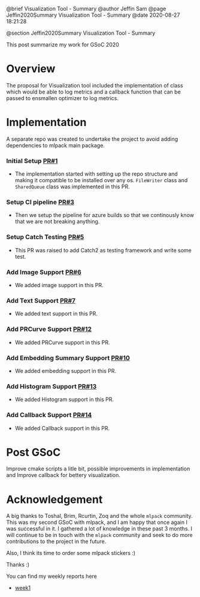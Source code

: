@brief Visualization Tool - Summary
@author Jeffin Sam
@page Jeffin2020Summary Visualization Tool - Summary
@date 2020-08-27 18:21:28

@section Jeffin2020Summary Visualization Tool - Summary

This post summarize my work for GSoC 2020

# Overview

The proposal for Visualization tool included the implementation of class which would be able to log metrics and a callback function that can be passed to ensmallen optimizer to log metrics.

# Implementation

A separate repo was created to undertake the project to avoid adding dependencies to mlpack main package.

### Initial Setup [PR#1](https://github.com/mlpack/mlboard/pull/1)

* The implementation started with setting up the repo structure and making it compatible to be installed over any os. `FileWriter` class and `SharedQueue` class was implemented in this PR.

### Setup CI pipeline [PR#3](https://github.com/mlpack/mlboard/pull/3)

* Then we setup the pipeline for azure builds so that we continously know that we are not breaking anything.

### Setup Catch Testing [PR#5](https://github.com/mlpack/mlboard/pull/5)

* This PR was raised to add Catch2 as testing framework and write some test.

### Add Image Support [PR#6](https://github.com/mlpack/mlboard/pull/6)

* We added image support in this PR.

### Add Text Support [PR#7](https://github.com/mlpack/mlboard/pull/7)

* We added text support in this PR.

### Add PRCurve Support [PR#12](https://github.com/mlpack/mlboard/pull/12)

* We added PRCurve support in this PR.

### Add Embedding Summary Support [PR#10](https://github.com/mlpack/mlboard/pull/10)

* We added embedding support in this PR.

### Add Histogram Support [PR#13](https://github.com/mlpack/mlboard/pull/13)

* We added Histogram support in this PR.

### Add Callback Support [PR#14](https://github.com/mlpack/mlboard/pull/14)

* We added Callback support in this PR.

# Post GSoC

Improve cmake scripts a litle bit, possible improvements in implementation and Improve callback for bettery visualization.

# Acknowledgement

A big thanks to Toshal, Brim, Rcurtin, Zoq and the whole `mlpack` community. This was my second GSoC with mlpack, and I am happy that once again I was successful in it. I gathered a lot of knowledge in these past 3 months. I will continue to be in touch with the `mlpack` community and seek to do more contributions to the project in the future. 

Also, I think its time to order some mlpack stickers :)

Thanks :)

You can find my weekly reports here

* [week1](Jeffin2020Week01.md)

